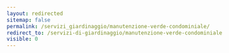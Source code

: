 ```yaml
---
layout: redirected
sitemap: false
permalink: /servizi_giardinaggio/manutenzione-verde-condominiale/
redirect_to: /servizi-di-giardinaggio/manutenzione-verde-condominiale
visible: 0
---
```

